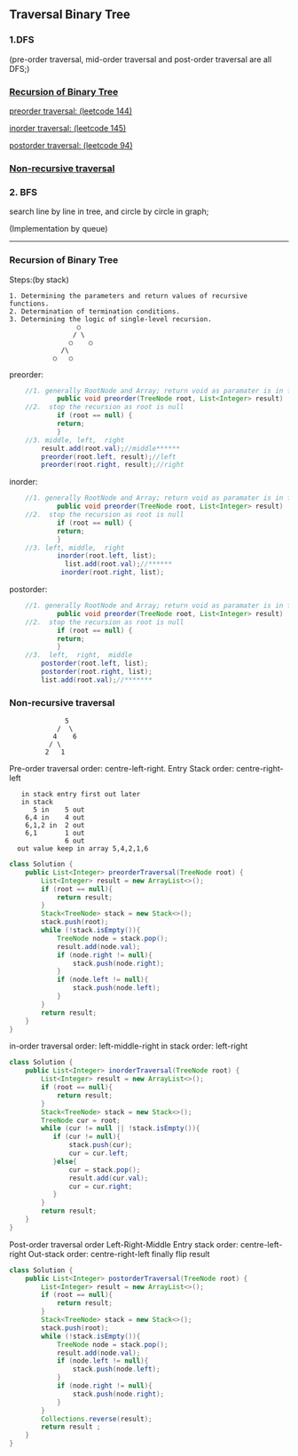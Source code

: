 ## Traversal Binary Tree



### 1.DFS
(pre-order traversal, mid-order traversal and post-order traversal are all DFS;)

### [Recursion of Binary Tree](#recursion-of-binary-tree)

[preorder traversal: (leetcode 144)](#)

[inorder traversal: (leetcode 145)](#)

[postorder traversal: (leetcode 94)](#)

### [Non-recursive traversal](#)


### 2. BFS
search line by line in tree, and circle by circle in graph;

(Implementation by queue)

-----
### Recursion of Binary Tree
Steps:(by stack)
```text
1. Determining the parameters and return values of recursive functions.
2. Determination of termination conditions.
3. Determining the logic of single-level recursion.
                 ○
                / \
               ○    ○
             /\     
           ○   ○  
```
preorder:
```java
    //1. generally RootNode and Array; return void as paramater is in funcion already
            public void preorder(TreeNode root, List<Integer> result) 
    //2.  stop the recursion as root is null
            if (root == null) {
            return;
            }
    //3. middle, left,  right
        result.add(root.val);//middle******
        preorder(root.left, result);//left
        preorder(root.right, result);//right
```
inorder:
```java
    //1. generally RootNode and Array; return void as paramater is in funcion already
            public void preorder(TreeNode root, List<Integer> result) 
    //2.  stop the recursion as root is null
            if (root == null) {
            return;
            }
    //3. left, middle,  right
            inorder(root.left, list);
              list.add(root.val);//******
             inorder(root.right, list);
```
postorder:
```java
    //1. generally RootNode and Array; return void as paramater is in funcion already
            public void preorder(TreeNode root, List<Integer> result) 
    //2.  stop the recursion as root is null
            if (root == null) {
            return;
            }
    //3.  left,  right,  middle
        postorder(root.left, list);
        postorder(root.right, list);
        list.add(root.val);//*******
```

### Non-recursive traversal
```
              5
            /  \
           4    6
          / \
         2   1
```

Pre-order traversal order: centre-left-right.
Entry Stack order: centre-right-left
```text
   in stack entry first out later
   in stack 
      5 in    5 out
    6,4 in    4 out
    6,1,2 in  2 out
    6,1       1 out
              6 out
  out value keep in array 5,4,2,1,6
```
```java
class Solution {
    public List<Integer> preorderTraversal(TreeNode root) {
        List<Integer> result = new ArrayList<>();
        if (root == null){
            return result;
        }
        Stack<TreeNode> stack = new Stack<>();
        stack.push(root);
        while (!stack.isEmpty()){
            TreeNode node = stack.pop();
            result.add(node.val);
            if (node.right != null){
                stack.push(node.right);
            }
            if (node.left != null){
                stack.push(node.left);
            }
        }
        return result;
    }
}
```
in-order traversal order: left-middle-right
in stack order: left-right
```java
class Solution {
    public List<Integer> inorderTraversal(TreeNode root) {
        List<Integer> result = new ArrayList<>();
        if (root == null){
            return result;
        }
        Stack<TreeNode> stack = new Stack<>();
        TreeNode cur = root;
        while (cur != null || !stack.isEmpty()){
           if (cur != null){
               stack.push(cur);
               cur = cur.left;
           }else{
               cur = stack.pop();
               result.add(cur.val);
               cur = cur.right;
           }
        }
        return result;
    }
}
```
Post-order traversal order Left-Right-Middle
Entry stack order: centre-left-right
Out-stack order: centre-right-left
finally flip result
```java
class Solution {
    public List<Integer> postorderTraversal(TreeNode root) {
        List<Integer> result = new ArrayList<>();
        if (root == null){
            return result;
        }
        Stack<TreeNode> stack = new Stack<>();
        stack.push(root);
        while (!stack.isEmpty()){
            TreeNode node = stack.pop();
            result.add(node.val);
            if (node.left != null){
                stack.push(node.left);
            }
            if (node.right != null){
                stack.push(node.right);
            }
        }
        Collections.reverse(result);
        return result ;
    }
}
```